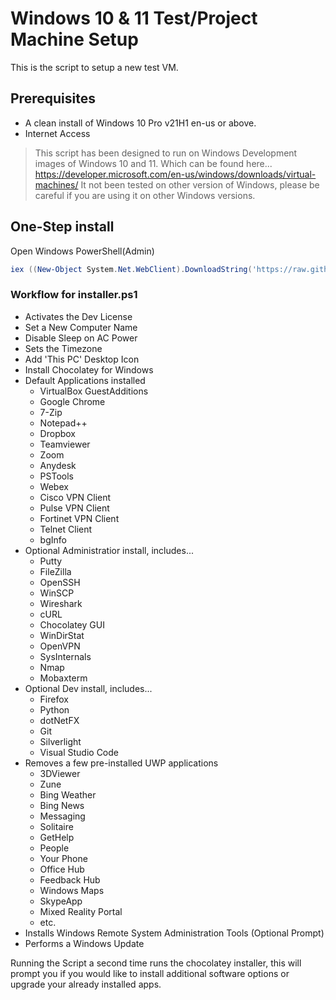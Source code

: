 # Windows 10 & 11 Test/Project Machine Setup

This is the script to setup a new test VM.

## Prerequisites

- A clean install of Windows 10 Pro v21H1 en-us or above.
- Internet Access

> This script has been designed to run on Windows Development images of Windows 10 and 11. Which can be found here...
> https://developer.microsoft.com/en-us/windows/downloads/virtual-machines/
> It not been tested on other version of Windows, please be careful if you are using it on other Windows versions.
## One-Step install

Open Windows PowerShell(Admin)

```powershell
iex ((New-Object System.Net.WebClient).DownloadString('https://raw.githubusercontent.com/thewhitehouse007/auto-installer/master/installer.ps1'))
```

### Workflow for installer.ps1

- Activates the Dev License
- Set a New Computer Name
- Disable Sleep on AC Power
- Sets the Timezone
- Add 'This PC' Desktop Icon
- Install Chocolatey for Windows
- Default Applications installed
    - VirtualBox GuestAdditions
    - Google Chrome
    - 7-Zip
    - Notepad++
    - Dropbox
    - Teamviewer
    - Zoom
    - Anydesk
    - PSTools
    - Webex
    - Cisco VPN Client
    - Pulse VPN Client
    - Fortinet VPN Client
    - Telnet Client
    - bgInfo
- Optional Administratior install, includes...
    - Putty
    - FileZilla
    - OpenSSH
    - WinSCP
    - Wireshark
    - cURL
    - Chocolatey GUI
    - WinDirStat
    - OpenVPN
    - SysInternals
    - Nmap
    - Mobaxterm
- Optional Dev install, includes...
    - Firefox
    - Python
    - dotNetFX
    - Git
    - Silverlight
    - Visual Studio Code
- Removes a few pre-installed UWP applications
    - 3DViewer
    - Zune
    - Bing Weather
    - Bing News
    - Messaging
    - Solitaire
    - GetHelp
    - People
    - Your Phone
    - Office Hub
    - Feedback Hub
    - Windows Maps
    - SkypeApp
    - Mixed Reality Portal
    - etc.
- Installs Windows Remote System Administration Tools (Optional Prompt)
- Performs a Windows Update

Running the Script a second time runs the chocolatey installer, this will prompt you if you would like to install additional software options or upgrade your already installed apps.